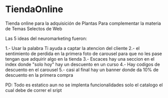 # TiendaOnline
Tienda online para la adquisición de Plantas
Para complementar la materia de Temas Selectos de Web

Las 5 ideas del neuromarketing fueron:

1.- Usar la palabra Ti ayuda a captar la atencion del cliente
2.- el sentimiento de perdida en la primera foto de carousel para que no les pase tengan que adquirir algo en la tienda
3.- Escaces hay una seccion en el index donde "solo hoy" hay un descuento en un curso
4.- Hay codigos de descuento en el carousel
5.- casi al final hay un banner donde da 10% de descuento en la primera compra

PD: Todo es estatico aun no se implenta funcionalidades solo el catalogo el cual debe de correr el sript
